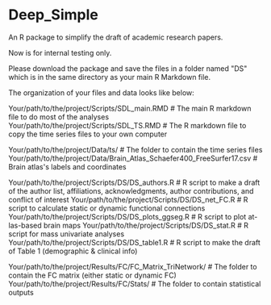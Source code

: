 # Deep_Simple
An R package to simplify the draft of academic research papers.

Now is for internal testing only.

Please download the package and save the files in a folder named "DS" which is in the same directory as your main R Markdown file.

The organization of your files and data looks like below:

Your/path/to/the/project/Scripts/SDL_main.RMD                          # The main R markdown file to do most of the analyses
Your/path/to/the/project/Scripts/SDL_TS.RMD                            # The R markdown file to copy the time series files to your own computer

Your/path/to/the/project/Data/ts/                                      # The folder to contain the time series files
Your/path/to/the/project/Data/Brain_Atlas_Schaefer400_FreeSurfer17.csv # Brain atlas's labels and coordinates

Your/path/to/the/project/Scripts/DS/DS_authors.R                       # R script to make a draft of the author list, affiliations, acknowledgments, author contributions, and conflict of interest
Your/path/to/the/project/Scripts/DS/DS_net_FC.R                        # R script to calculate static or dynamic functional connections
Your/path/to/the/project/Scripts/DS/DS_plots_ggseg.R                   # R script to plot at-las-based brain maps
Your/path/to/the/project/Scripts/DS/DS_stat.R                          # R script for mass univariate analyses
Your/path/to/the/project/Scripts/DS/DS_table1.R                        # R script to make the draft of Table 1 (demographic & clinical info)

Your/path/to/the/project/Results/FC/FC_Matrix_TriNetwork/              # The folder to contain the FC matrix (either static or dynamic FC)
Your/path/to/the/project/Results/FC/Stats/                             # The folder to contain statistical outputs
                                 
